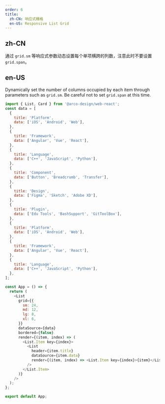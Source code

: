```yaml
---
order: 6
title:
  zh-CN: 响应式栅格
  en-US: Responsive List Grid
---
```


## zh-CN

通过 `grid.sm` 等响应式参数动态设置每个单项横跨的列数，注意此时不要设置 `grid.span`。

## en-US


Dynamically set the number of columns occupied by each item through parameters such as `grid.sm`. Be careful not to set `grid.span` at this time.

```js
import { List, Card } from '@arco-design/web-react';
const data = [
  {
    title: 'Platform',
    data: ['iOS', 'Android', 'Web'],
  },
  {
    title: 'Framework',
    data: ['Angular', 'Vue', 'React'],
  },
  {
    title: 'Language',
    data: ['C++', 'JavaScript', 'Python'],
  },
  {
    title: 'Component',
    data: ['Button', 'Breadcrumb', 'Transfer'],
  },
  {
    title: 'Design',
    data: ['Figma', 'Sketch', 'Adobe XD'],
  },
  {
    title: 'Plugin',
    data: ['Edu Tools', 'BashSupport', 'GitToolBox'],
  },
  {
    title: 'Platform',
    data: ['iOS', 'Android', 'Web'],
  },
  {
    title: 'Framework',
    data: ['Angular', 'Vue', 'React'],
  },
  {
    title: 'Language',
    data: ['C++', 'JavaScript', 'Python'],
  },
];

const App = () => {
  return (
    <List
      grid={{
        sm: 24,
        md: 12,
        lg: 8,
        xl: 6,
      }}
      dataSource={data}
      bordered={false}
      render={(item, index) => (
        <List.Item key={index}>
          <List
            header={item.title}
            dataSource={item.data}
            render={(item, index) => <List.Item key={index}>{item}</List.Item>}
          />
        </List.Item>
      )}
    />
  );
};

export default App;
```
